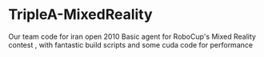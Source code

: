 # TripleA-MixedReality
Our team code for iran open 2010
Basic agent for RoboCup's Mixed Reality contest , with fantastic build scripts and some cuda code for performance
